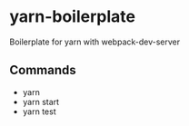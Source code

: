 # yarn-boilerplate
Boilerplate for yarn with webpack-dev-server

## Commands
- yarn
- yarn start 
- yarn test